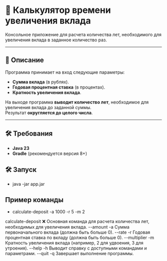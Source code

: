# 📌 Калькулятор времени увеличения вклада

Консольное приложение для расчета количества лет, необходимого для увеличения вклада в заданное количество раз.

---

## 📖 Описание

Программа принимает на вход следующие параметры:

- **Сумма вклада** (в рублях).
- **Годовая процентная ставка** (в процентах).
- **Кратность увеличения вклада**.

На выходе программа **выводит количество лет**, необходимое для увеличения вклада до заданной суммы.  
Результат **округляется до целого числа**.

---

## 🛠 Требования

- **Java 23**
- **Gradle** (рекомендуется версия 8+)


## 🛠 Запуск
- java -jar app.jar

## Пример команды
- calculate-deposit -a 1000 -r 5 -m 2

calculate-deposit	 ❌	Основная команда для расчета количества лет, необходимых для увеличения вклада.
--amount <value>	 -a	Сумма первоначального вклада (должна быть больше 0).
--rate <value>	     -r	Годовая процентная ставка по вкладу (должна быть больше 0).
--multiplier <value> -m	Кратность увеличения вклада (например, 2 для удвоения, 3 для утроения).
--help	-h	Выводит справку с доступными командами и параметрами.
--quit	-q	Завершает выполнение программы.
